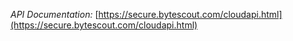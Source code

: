*API Documentation:*
[https://secure.bytescout.com/cloudapi.html](https://secure.bytescout.com/cloudapi.html)